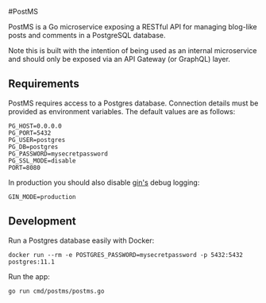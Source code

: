 #PostMS

PostMS is a Go microservice exposing a RESTful API for managing blog-like posts and comments in a PostgreSQL database.

Note this is built with the intention of being used as an internal microservice and should only be exposed via an API Gateway (or GraphQL) layer.

## Requirements

PostMS requires access to a Postgres database. Connection details must be provided as environment variables. The default values are as follows:

```
PG_HOST=0.0.0.0
PG_PORT=5432
PG_USER=postgres
PG_DB=postgres
PG_PASSWORD=mysecretpassword
PG_SSL_MODE=disable
PORT=8080
```

In production you should also disable [gin's](https://github.com/gin-gonic/gin) debug logging:

```
GIN_MODE=production
```

## Development

Run a Postgres database easily with Docker:

```
docker run --rm -e POSTGRES_PASSWORD=mysecretpassword -p 5432:5432 postgres:11.1
```

Run the app:

```
go run cmd/postms/postms.go
```
